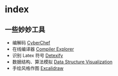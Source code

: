 # index

## 一些妙妙工具



- 编解码 [CyberChef](CyberChef.html)
- 在线编译器 [Compiler Explorer](https://godbolt.org/)
- 识别 Latex 符号 [Detexify](http://detexify.kirelabs.org/classify.html)
- 数据结构、算法模拟 [Data Structure Visualization](https://www.cs.usfca.edu/~galles/visualization/Algorithms.html)
- 手绘风格作图 [Excalidraw](https://excalidraw.com/)

